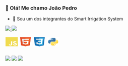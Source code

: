 
<!---
joaopedrolps/joaopedrolps is a ✨ special ✨ repository because its `README.md` (this file) appears on your GitHub profile.
You can click the Preview link to take a look at your changes.
--->

### 👋 Olá! Me chamo João Pedro
- 🌱 Sou um dos integrantes do Smart Irrigation System

<div>
  <a href="https://github.com/joaopedrolps/github-readme-stats">
    <img height="180em" src="https://github-readme-stats.vercel.app/api?username=joaopedrolps&show_icons=true&theme=dark" />
  </a>
  <a href="https://github.com/joaopedrolps/github-readme-stats">
    <img height="180em" src="https://github-readme-stats.vercel.app/api/top-langs/?username=joaopedrolps&layout=compact&theme=dark"/>
  </a>
</div>


<div style="display: inline_block"><br>
  <img align="center" alt="MP-Js" height="30" width="40" src="https://raw.githubusercontent.com/devicons/devicon/master/icons/javascript/javascript-plain.svg">
  <img align="center" alt="MP-HTML" height="30" width="40" src="https://raw.githubusercontent.com/devicons/devicon/master/icons/html5/html5-original.svg">
  <img align="center" alt="MP-CSS" height="30" width="40" src="https://raw.githubusercontent.com/devicons/devicon/master/icons/css3/css3-original.svg">
  <img align="center" alt="MP-Python" height="30" width="40" src="https://raw.githubusercontent.com/devicons/devicon/master/icons/python/python-original.svg">

</div>
  
  ##
 
<div> 
  <a href="https://www.instagram.com/jpedrolpsi/" target="_blank"><img src="https://img.shields.io/badge/-Instagram-%23E4405F?style=for-the-badge&logo=instagram&logoColor=white" target="_blank"></a>
  <a href = "mailto:joaopedroleiteps@gmail.com"><img src="https://img.shields.io/badge/-Gmail-%23333?style=for-the-badge&logo=gmail&logoColor=white" target="_blank"></a>
  <a href="https://www.linkedin.com/in/jpedrolpsi/" target="_blank"><img src="https://img.shields.io/badge/-LinkedIn-%230077B5?style=for-the-badge&logo=linkedin&logoColor=white" target="_blank"></a> 
  
</div>
